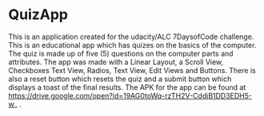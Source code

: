 # QuizApp
This is an application created for the udacity/ALC 7DaysofCode challenge.
This is an educational app which has quizes on the basics of the computer. 
The quiz is made up of five (5) questions on the computer parts and attributes. 
The app was made with a Linear Layout, a Scroll View, Checkboxes Text View, Radios, Text View, Edit Views and Buttons. 
There is also a reset button which resets the quiz and a submit button which displays a toast of the final results. 
The APK for the app can be found at https://drive.google.com/open?id=19AG0toWq-rzTH2V-CddjB1DD3EDH5-w_ .
